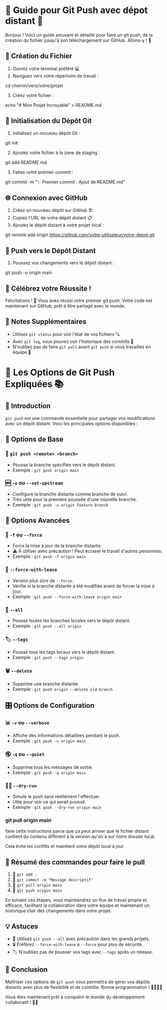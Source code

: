 # 🚀 Guide pour Git Push avec dépot distant 🎉

Bonjour ! Voici un guide amusant et détaillé pour faire un git push, de la création du fichier jusqu'à son téléchargement sur GitHub. Allons-y ! 🌈

## 🌱 Création du Fichier

1. Ouvrez votre terminal préféré 💻
2. Naviguez vers votre répertoire de travail :

cd chemin/vers/votre/projet

3. Créez votre fichier :

echo "# Mon Projet Incroyable" > README.md


## 🎨 Initialisation du Dépôt Git

1. Initialisez un nouveau dépôt Git :

git init

2. Ajoutez votre fichier à la zone de staging :

git add README.md

3. Faites votre premier commit :

git commit -m "✨ Premier commit : Ajout de README.md"


## 🌐 Connexion avec GitHub

1. Créez un nouveau dépôt sur GitHub 🏗️
2. Copiez l'URL de votre dépôt distant 📋
3. Ajoutez le dépôt distant à votre projet local :

git remote add origin https://github.com/votre-utilisateur/votre-depot.git


## 🚀 Push vers le Dépôt Distant

1. Poussez vos changements vers le dépôt distant :


git push -u origin main


## 🎉 Célébrez votre Réussite !

Félicitations ! 🎊 Vous avez réussi votre premier git push. Votre code est maintenant sur GitHub, prêt à être partagé avec le monde.

## 📝 Notes Supplémentaires

- Utilisez `git status` pour voir l'état de vos fichiers 🔍
- Avec `git log`, vous pouvez voir l'historique des commits 📜
- N'oubliez pas de faire `git pull` avant `git push` si vous travaillez en équipe 🤝

# 🚀 Les Options de Git Push Expliquées 📚

## 📌 Introduction

`git push` est une commande essentielle pour partager vos modifications avec un dépôt distant. Voici les principales options disponibles :

## 🔧 Options de Base

### 🔗 `git push <remote> <branch>`

- Pousse la branche spécifiée vers le dépôt distant.
- Exemple : `git push origin main`

### 🆕 `-u` ou `--set-upstream`

- Configure la branche distante comme branche de suivi.
- Très utile pour la première poussée d'une nouvelle branche.
- Exemple : `git push -u origin feature-branch`

## 🚀 Options Avancées

### 💪 `-f` ou `--force`

- Force la mise à jour de la branche distante.
- ⚠️ À utiliser avec précaution ! Peut écraser le travail d'autres personnes.
- Exemple : `git push -f origin main`

### 🧠 `--force-with-lease`

- Version plus sûre de `--force`.
- Vérifie si la branche distante a été modifiée avant de forcer la mise à jour.
- Exemple : `git push --force-with-lease origin main`

### 🌱 `--all`

- Pousse toutes les branches locales vers le dépôt distant.
- Exemple : `git push --all origin`

### 🏷️ `--tags`

- Pousse tous les tags locaux vers le dépôt distant.
- Exemple : `git push --tags origin`

### 🗑️ `--delete`

- Supprime une branche distante.
- Exemple : `git push origin --delete old-branch`

## 🎛️ Options de Configuration

### 📊 `-v` ou `--verbose`

- Affiche des informations détaillées pendant le push.
- Exemple : `git push -v origin main`

### 🔇 `-q` ou `--quiet`

- Supprime tous les messages de sortie.
- Exemple : `git push -q origin main`

### 🏃‍♂️ `--dry-run`

- Simule le push sans réellement l'effectuer.
- Utile pour voir ce qui serait poussé.
- Exemple : `git push --dry-run origin main`

### git pull origin main

faire cette instructions parce que ça peut arriver que le fichier distant contient du contenu different à la version qu'on a sur notre dossier local.

Cela évite les conflits et maintient votre dépôt local à jour.

## 🎯 Résumé des commandes pour faire le pull

1. 📝 `git add .`
2. 💬 `git commit -m "Message descriptif"`
3. 🔄 `git pull origin main`
4. 🚀 `git push origin main`

En suivant ces étapes, vous maintiendrez un flux de travail propre et efficace, facilitant la collaboration dans votre équipe et maintenant un historique clair des changements dans votre projet.

## 💡 Astuces

- 🔄 Utilisez `git push --all` avec précaution dans les grands projets.
- 🔒 Préférez `--force-with-lease` à `--force` pour plus de sécurité.
- 🏷️ N'oubliez pas de pousser vos tags avec `--tags` après un release.

## 🎉 Conclusion

Maîtriser ces options de `git push` vous permettra de gérer vos dépôts distants avec plus de flexibilité et de contrôle. Bonne programmation ! 👨‍💻👩‍💻

Vous êtes maintenant prêt à conquérir le monde du développement collaboratif ! 🌟🚀



